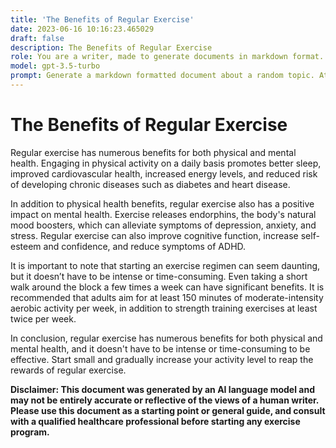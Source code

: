 ```yaml
---
title: 'The Benefits of Regular Exercise'
date: 2023-06-16 10:16:23.465029
draft: false
description: The Benefits of Regular Exercise
role: You are a writer, made to generate documents in markdown format. It is very important that all of the documents you generate are in valid markdown format.
model: gpt-3.5-turbo
prompt: Generate a markdown formatted document about a random topic. At the bottom, include a disclaimer explaining that the document was generated by you. The first line of the document should be the title. Make sure that the entire document is in proper markdown format, using a mix of various tags to make the document visually appealing.
---
```


# The Benefits of Regular Exercise

Regular exercise has numerous benefits for both physical and mental health. Engaging in physical activity on a daily basis promotes better sleep, improved cardiovascular health, increased energy levels, and reduced risk of developing chronic diseases such as diabetes and heart disease.

In addition to physical health benefits, regular exercise also has a positive impact on mental health. Exercise releases endorphins, the body's natural mood boosters, which can alleviate symptoms of depression, anxiety, and stress. Regular exercise can also improve cognitive function, increase self-esteem and confidence, and reduce symptoms of ADHD.

It is important to note that starting an exercise regimen can seem daunting, but it doesn’t have to be intense or time-consuming. Even taking a short walk around the block a few times a week can have significant benefits. It is recommended that adults aim for at least 150 minutes of moderate-intensity aerobic activity per week, in addition to strength training exercises at least twice per week.

In conclusion, regular exercise has numerous benefits for both physical and mental health, and it doesn't have to be intense or time-consuming to be effective. Start small and gradually increase your activity level to reap the rewards of regular exercise.

**Disclaimer: This document was generated by an AI language model and may not be entirely accurate or reflective of the views of a human writer. Please use this document as a starting point or general guide, and consult with a qualified healthcare professional before starting any exercise program.**